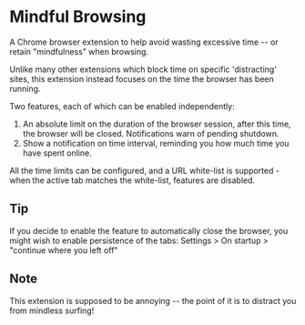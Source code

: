 ﻿Mindful Browsing
================

A Chrome browser extension to help avoid wasting excessive time -- or retain "mindfulness" when browsing.

Unlike many other extensions which block time on specific 'distracting' sites, this extension instead focuses on the time the browser has been running.

Two features, each of which can be enabled independently:

1. An absolute limit on the duration of the browser session, after this time, the browser will be closed. Notifications warn of  pending shutdown.
2. Show a notification on time interval, reminding you how much time you have spent online.

All the time limits can be configured, and a URL white-list is supported - when the active tab matches the white-list, features are disabled.

Tip
---
If you decide to enable the feature to automatically close the browser, you might wish to enable persistence of the tabs:
    Settings > On startup > "continue where you left off"
    
Note
----
This extension is supposed to be annoying -- the point of it is to distract you from mindless surfing!


